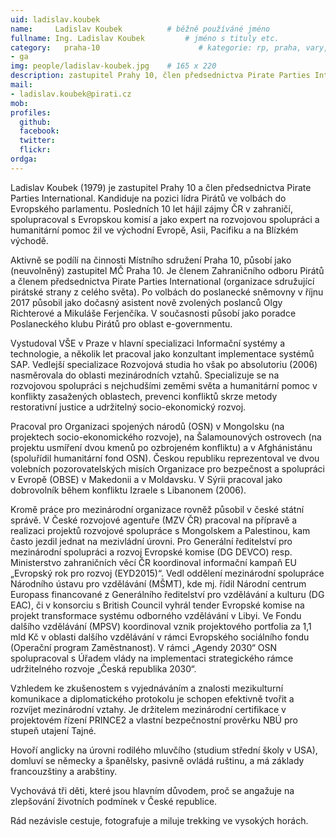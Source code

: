 ```yaml
---
uid: ladislav.koubek
name:     Ladislav Koubek          # běžně používáné jméno
fullname: Ing. Ladislav Koubek         # jméno s tituly etc.
category:   praha-10                      # kategorie: rp, praha, vary, hradec, jmk, senat
- ga
img: people/ladislav-koubek.jpg    # 165 x 220
description: zastupitel Prahy 10, člen předsednictva Pirate Parties International, kandidát na pozici lídra Pirátů ve volbách do Evropského parlamentu                      # kratký popis, max 160 znaků
mail:
- ladislav.koubek@pirati.cz
mob:                          
profiles:
  github:     
  facebook:         
  twitter:                 
  flickr:        
ordga: 
---
```


Ladislav Koubek (1979) je zastupitel Prahy 10 a člen předsednictva Pirate Parties International. Kandiduje na pozici lídra Pirátů ve volbách do Evropského parlamentu. Posledních 10 let hájil zájmy ČR v zahraničí, spolupracoval s Evropskou komisí a jako expert na rozvojovou spolupráci a humanitární pomoc žil ve východní Evropě, Asii, Pacifiku a na Blízkém východě. 

Aktivně se podílí na činnosti Místního sdružení Praha 10, působí jako (neuvolněný)  zastupitel MČ Praha 10. Je členem Zahraničního odboru Pirátů a členem předsednictva Pirate Parties International (organizace sdružující pirátské strany z celého světa). Po volbách do poslanecké sněmovny v říjnu 2017 působil jako dočasný asistent nově zvolených poslanců Olgy Richterové a Mikuláše Ferjenčíka. V současnosti působí jako poradce Poslaneckého klubu Pirátů pro oblast e-governmentu.

Vystudoval VŠE v Praze v hlavní specializaci Informační systémy a technologie, a několik let pracoval jako konzultant implementace systémů SAP. Vedlejší specializace Rozvojová studia ho však po absolutoriu (2006) nasměrovala do oblasti mezinárodních vztahů. Specializuje se na rozvojovou spolupráci s nejchudšími zeměmi světa a humanitární pomoc v konflikty zasažených oblastech, prevenci konfliktů skrze metody restorativní justice a udržitelný socio-ekonomický rozvoj.

Pracoval pro Organizaci spojených národů (OSN) v Mongolsku (na projektech socio-ekonomického  rozvoje), na Šalamounových ostrovech (na projektu usmíření dvou kmenů po ozbrojeném konfliktu) a v Afghánistánu (spoluřídil humanitární fond OSN). Českou republiku reprezentoval ve dvou volebních pozorovatelských misích Organizace pro bezpečnost a spolupráci v Evropě (OBSE) v Makedonii a v Moldavsku. V Sýrii pracoval jako dobrovolník během konfliktu Izraele s Libanonem (2006).

Kromě práce pro mezinárodní organizace rovněž působil v české státní správě. V České rozvojové agentuře (MZV ČR) pracoval na přípravě a realizaci projektů rozvojové spolupráce s Mongolskem a Palestinou, kam často jezdil jednat na mezivládní úrovni. Pro Generální ředitelství pro mezinárodní spolupráci a rozvoj Evropské komise (DG DEVCO) resp. Ministerstvo zahraničních věcí ČR koordinoval informační kampaň EU „Evropský rok pro rozvoj (EYD2015)“. Vedl oddělení mezinárodní spolupráce Národního ústavu pro vzdělávání (MŠMT), kde mj. řídil Národní centrum Europass financované z Generálního ředitelství pro vzdělávání a kulturu (DG EAC), či v konsorciu s British Council vyhrál tender Evropské komise na projekt transformace systému odborného vzdělávání v Libyi. Ve Fondu dalšího vzdělávání (MPSV) koordinoval vznik projektového portfolia za 1,1 mld Kč v oblasti dalšího vzdělávání v rámci Evropského sociálního fondu (Operační program Zaměstnanost). V rámci „Agendy 2030“ OSN spolupracoval s Úřadem vlády na implementaci strategického rámce udržitelného rozvoje „Česká republika 2030“. 

Vzhledem ke zkušenostem s vyjednáváním a znalosti mezikulturní komunikace a diplomatického protokolu je schopen efektivně tvořit a rozvíjet mezinárodní vztahy. Je držitelem mezinárodní certifikace v projektovém řízení PRINCE2 a vlastní bezpečnostní prověrku NBÚ pro stupeň utajení Tajné. 

Hovoří anglicky na úrovni rodilého mluvčího (studium střední školy v USA), domluví se německy a španělsky, pasivně ovládá ruštinu, a má základy francouzštiny a arabštiny.

Vychovává tři děti, které jsou hlavním důvodem, proč se angažuje na zlepšování životních podmínek v České republice.

Rád nezávisle cestuje, fotografuje a miluje trekking ve vysokých horách.
